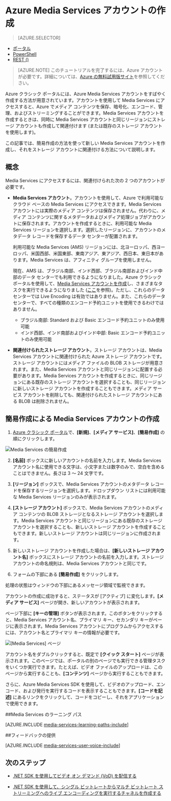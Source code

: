 <properties
	pageTitle="Media Services アカウントの作成 | Microsoft Azure"
	description="Azure で新しい Azure Media Services アカウントを作成する方法について説明します。"
	services="media-services"
	documentationCenter=""
	authors="Juliako"
	manager="erikre"
	editor=""/>

<tags
	ms.service="media-services"
	ms.workload="media"
	ms.tgt_pltfrm="na"
	ms.devlang="na"
	ms.topic="get-started-article"
	ms.date="09/26/2016"
	ms.author="juliako"/>


# Azure Media Services アカウントの作成

> [AZURE.SELECTOR]
- [ポータル](media-services-create-account.md)
- [PowerShell](media-services-manage-with-powershell.md)
- [REST ()](http://msdn.microsoft.com/library/azure/dn194267.aspx)


> [AZURE.NOTE] このチュートリアルを完了するには、Azure アカウントが必要です。詳細については、[Azure の無料試用版サイト](/pricing/free-trial/?WT.mc_id=A261C142F)を参照してください。
 
Azure クラシック ポータルには、Azure Media Services アカウントをすばやく作成する方法が用意されています。アカウントを使用して Media Services にアクセスすると、Azure でメディア コンテンツを保存、暗号化、エンコード、管理、およびストリーミングすることができます。Media Services アカウントを作成するときは、同時に Media Services アカウントと同じリージョンにストレージ アカウントも作成して関連付けます (または既存のストレージ アカウントを使用します)。

この記事では、簡易作成の方法を使って新しい Media Services アカウントを作成し、それをストレージ アカウントに関連付ける方法について説明します。

<a id="concepts"></a>
## 概念

Media Services にアクセスするには、関連付けられた次の 2 つのアカウントが必要です。

-   **Media Services アカウント**。アカウントを使用して、Azure で利用可能なクラウド ベースの Media Services にアクセスできます。Media Services アカウントには実際のメディア コンテンツは保存されません。代わりに、メディア コンテンツに関するメタデータおよびメディア処理ジョブがアカウントに保存されます。アカウントを作成するときに、利用可能な Media Services リージョンを選択します。選択したリージョンに、アカウントのメタデータ レコードを保存するデータ センターが配置されます。

	利用可能な Media Services (AMS) リージョンには、北ヨーロッパ、西ヨーロッパ、米国西部、米国東部、東南アジア、東アジア、西日本、東日本があります。Media Services は、アフィニティ グループを使用しません。
	
	現在、AMS は、ブラジル南部、インド西部、ブラジル南部およびインド中部のデータ センターでも利用できるようになりました。Azure クラシック ポータルを使用して、[Media Services アカウントを作成](media-services-create-account.md#create-a-media-services-account-using-quick-create)し、さまざまなタスクを実行できるようになりました ([ここ](https://azure.microsoft.com/documentation/services/media-services/)を参照)。ただし、これらのデータ センターでは Live Encoding は有効ではありません。また、これらのデータ センターで、すべての種類のエンコード予約ユニットを使用できるわけではありません。
	
	- ブラジル南部: Standard および Basic エンコード予約ユニットのみ使用可能
	- インド西部、インド南部およびインド中部: Basic エンコード予約ユニットのみ使用可能


-   **関連付けられたストレージ アカウント**。ストレージ アカウントは、Media Services アカウントに関連付けられた Azure ストレージ アカウントです。ストレージ アカウントにはメディア ファイルの BLOB ストレージが用意されます。また、Media Services アカウントと同じリージョンに配置する必要があります。Media Services アカウントを作成するときに、同じリージョンにある既存のストレージ アカウントを選択することも、同じリージョンに新しいストレージ アカウントを作成することもできます。メディア サービス アカウントを削除しても、関連付けられたストレージ アカウントにある BLOB は削除されません。

<a id="quick"></a>
## 簡易作成による Media Services アカウントの作成

1. [Azure クラシック ポータル][]で、**[新規]**、**[メディア サービス]**、**[簡易作成]** の順にクリックします。

![Media Services の簡易作成](./media/media-services-create-account/wams-QuickCreate.png)

2. **[名前]** ボックスに新しいアカウントの名前を入力します。Media Services アカウント名に使用できる文字は、小文字または数字のみで、空白を含めることはできません。長さは 3 ～ 24 文字です。

3. **[リージョン]** ボックスで、Media Services アカウントのメタデータ レコードを保存するリージョンを選択します。ドロップダウン リストには利用可能な Media Services リージョンのみが表示されます。

4. **[ストレージ アカウント]** ボックスで、Media Services アカウントのメディア コンテンツの BLOB ストレージとなるストレージ アカウントを選択します。Media Services アカウントと同じリージョンにある既存のストレージ アカウントを選択することも、新しいストレージ アカウントを作成することもできます。新しいストレージ アカウントは同じリージョンに作成されます。

5. 新しいストレージ アカウントを作成した場合は、**[新しいストレージ アカウント名]** ボックスにストレージ アカウントの名前を入力します。ストレージ アカウントの命名規則は、Media Services アカウントと同じです。

6. フォームの下部にある **[簡易作成]** をクリックします。

処理の状態はウィンドウの下部にあるメッセージ領域で監視できます。

アカウントの作成に成功すると、ステータスが [アクティブ] に変化します。**[メディア サービス]** ページが開き、新しいアカウントが表示されます。

ページ下部に **[キーの管理]** ボタンが表示されます。このボタンをクリックすると、Media Services アカウント名、プライマリ キー、セカンダリ キーがページに表示されます。Media Services アカウントにプログラムからアクセスするには、アカウント名とプライマリ キーの情報が必要です。

![[Media Services] ページ](./media/media-services-create-account/wams-mediaservices-page.png)

アカウント名をダブルクリックすると、既定で **[クイック スタート]** ページが表示されます。このページでは、ポータルの別のページでも実行できる管理タスクをいくつか実行できます。たとえば、ビデオ ファイルのアップロードは、このページから実行することも、**[コンテンツ]** ページから実行することもできます。

さらに、Azure Media Services SDK を使用して、ビデオのアップロード、エンコード、および発行を実行するコードを表示することもできます。**[コードを記述]** にあるリンクをクリックして、コードをコピーし、それをアプリケーションで使用できます。



##Media Services のラーニング パス

[AZURE.INCLUDE [media-services-learning-paths-include](../../includes/media-services-learning-paths-include.md)]

##フィードバックの提供

[AZURE.INCLUDE [media-services-user-voice-include](../../includes/media-services-user-voice-include.md)]


## 次のステップ

- [.NET SDK を使用してビデオ オン デマンド (VoD) を配信する](media-services-dotnet-get-started.md)

- [.NET SDK を使用して、シングル ビットレートからマルチ ビットレート ストリーミングへのライブ エンコーディングを実行するチャネルを作成する](media-services-dotnet-creating-live-encoder-enabled-channel.md)

<!-- Reusable paths. -->

<!-- Anchors. -->
  [Concepts]: #concepts
  [Before you begin]: #begin
  [How to: Create a Media Services account using Quick Create]: #quick

<!-- URLs. -->
  [Web Platform Installer]: http://go.microsoft.com/fwlink/?linkid=255386

  [Azure クラシック ポータル]: http://manage.windowsazure.com/

<!---HONumber=AcomDC_0928_2016-->